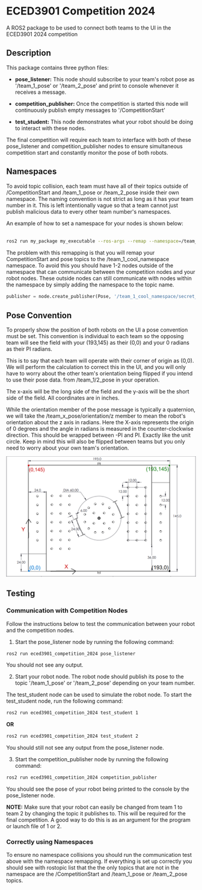 # ECED3901 Competition 2024
A ROS2 package to be used to connect both teams to the UI in the ECED3901 2024 competition

## Description

This package contains three python files:

 - **pose_listener:** This node should subscribe to your team's robot pose as '/team_1_pose' or '/team_2_pose' and print to console whenever it receives a message.
 
 - **competition_publisher:** Once the competition is started this node will continuously publish empty messages to '/CompetitionStart'
 
 - **test_student:** This node demonstrates what your robot should be doing to interact with these nodes.
 
 The final competition will require each team to interface with both of these pose_listener and competition_publisher nodes to ensure simultaneous competition start and constantly monitor the pose of both robots.


## Namespaces

To avoid topic collision, each team must have all of their topics outside of /CompetitionStart and /team_1_pose or /team_2_pose inside their own namespace. The naming convention is not strict as long as it has your team number in it. This is left intentionally vague so that a team cannot just publish malicious data to every other team number's namespaces.

An example of how to set a namespace for your nodes is shown below:

```bash

ros2 run my_package my_executable --ros-args --remap --namespace=/team_1_cool_namespace
```

The problem with this remapping is that you will remap your CompetitionStart and pose topics to the /team_1_cool_namespace namespace. To avoid this you should have 1-2 nodes outside of the namespace that can communicate between the competition nodes and your robot nodes. These outside nodes can still communicate with nodes within the namespace by simply adding the namespace to the topic name.

```python
publisher = node.create_publisher(Pose, '/team_1_cool_namespace/secret_pose', 10)
```


## Pose Convention

To properly show the position of both robots on the UI a pose convention must be set. This convention is individual to each team so the opposing team will see the field with your (193,145) as their (0,0) and your 0 radians as their PI radians.

This is to say that each team will operate with their corner of origin as (0,0). We will perform the calculation to correct this in the UI, and you will only have to worry about the other team's orientation being flipped if you intend to use their pose data. from /team_1/2_pose in your operation.

The x-axis will be the long side of the field and the y-axis will be the short side of the field. All coordinates are in inches.

While the orientation member of the pose message is typically a quaternion, we will take the /team_x_pose/orientation/z member to mean the robot's orientation about the z axis in radians. Here the X-axis represents the origin of 0 degrees and the angle in radians is measured in the counter-clockwise direction. This should be wrapped between -PI and PI. Exactly like the unit circle. Keep in mind this will also be flipped between teams but you only need to worry about your own team's orientation.


![image](img/map.png)



## Testing

### Communication with Competition Nodes

Follow the instructions below to test the communication between your robot and the competition nodes.

1. Start the pose_listener node by running the following command:

```bash
ros2 run eced3901_competition_2024 pose_listener
```

You should not see any output.

2. Start your robot node. The robot node should publish its pose to the topic '/team_1_pose' or '/team_2_pose' depending on your team number.

The test_student node can be used to simulate the robot node. To start the test_student node, run the following command:

```bash
ros2 run eced3901_competition_2024 test_student 1
```

**OR** 

```bash
ros2 run eced3901_competition_2024 test_student 2
```

You should still not see any output from the pose_listener node.

3. Start the competition_publisher node by running the following command:

```bash
ros2 run eced3901_competition_2024 competition_publisher
```

You should see the pose of your robot being printed to the console by the pose_listener node.

**NOTE:** Make sure that your robot can easily be changed from team 1 to team 2 by changing the topic it publishes to. This will be required for the final competition. A good way to do this is as an argument for the program or launch file of 1 or 2.

### Correctly using Namespaces

To ensure no namespace collisions you should run the communication test above with the namespace remapping. If everything is set up correctly you should see with rostopic list that the the only topics that are not in the namespace are the /CompetitionStart and /team_1_pose or /team_2_pose topics.



